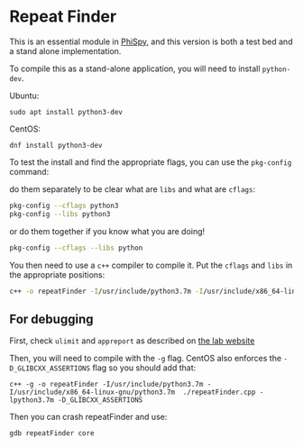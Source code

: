 # Repeat Finder

This is an essential module in [PhiSpy](http://github.com/linsalrob/PhiSpy), and this version is both a test bed and a stand alone implementation.

To compile this as a stand-alone application, you will need to install `python-dev`.

Ubuntu:

```
sudo apt install python3-dev
```

CentOS:

```
dnf install python3-dev
```

To test the install and find the appropriate flags, you can use the `pkg-config` command:

do them separately to be clear what are `libs` and what are `cflags`:

```bash
pkg-config --cflags python3
pkg-config --libs python3
```

or do them together if you know what you are doing!

```bash
pkg-config --cflags --libs python
```


You then need to use a `c++` compiler to compile it. Put the `cflags` and `libs` in the appropriate positions:

```bash
c++ -o repeatFinder -I/usr/include/python3.7m -I/usr/include/x86_64-linux-gnu/python3.7m  ./repeatFinder.cpp -lpython3.7m
```


## For debugging

First, check `ulimit` and `appreport` as described on [the lab website](https://edwards.sdsu.edu/research/enabling-c-debugging-in-centos/)

Then, you will need to compile with the `-g` flag. CentOS also enforces the `-D_GLIBCXX_ASSERTIONS` flag so you should add that:

```
c++ -g -o repeatFinder -I/usr/include/python3.7m -I/usr/include/x86_64-linux-gnu/python3.7m  ./repeatFinder.cpp -lpython3.7m -D_GLIBCXX_ASSERTIONS
```

Then you can crash repeatFinder and use:

```
gdb repeatFinder core
```


